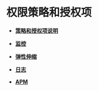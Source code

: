 # 权限策略和授权项<a name="aom_04_0061"></a>

-   **[策略和授权项说明](策略和授权项说明.md)**  

-   **[监控](监控-0.md)**  

-   **[弹性伸缩](弹性伸缩-1.md)**  

-   **[日志](日志-2.md)**  

-   **[APM](APM-3.md)**  


